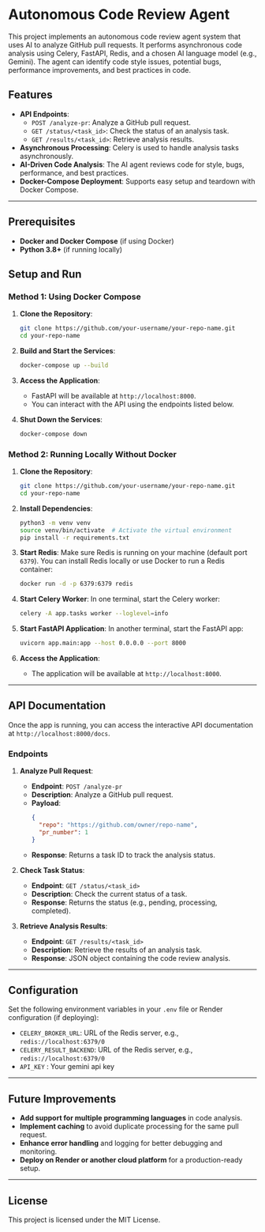 # Autonomous Code Review Agent

This project implements an autonomous code review agent system that uses AI to analyze GitHub pull requests. It performs asynchronous code analysis using Celery, FastAPI, Redis, and a chosen AI language model (e.g., Gemini). The agent can identify code style issues, potential bugs, performance improvements, and best practices in code.

## Features

- **API Endpoints**:
  - `POST /analyze-pr`: Analyze a GitHub pull request.
  - `GET /status/<task_id>`: Check the status of an analysis task.
  - `GET /results/<task_id>`: Retrieve analysis results.
- **Asynchronous Processing**: Celery is used to handle analysis tasks asynchronously.
- **AI-Driven Code Analysis**: The AI agent reviews code for style, bugs, performance, and best practices.
- **Docker-Compose Deployment**: Supports easy setup and teardown with Docker Compose.

---

## Prerequisites

- **Docker and Docker Compose** (if using Docker)
- **Python 3.8+** (if running locally)

## Setup and Run

### Method 1: Using Docker Compose

1. **Clone the Repository**:
   ```bash
   git clone https://github.com/your-username/your-repo-name.git
   cd your-repo-name
   ```

2. **Build and Start the Services**:
   ```bash
   docker-compose up --build
   ```

3. **Access the Application**:
   - FastAPI will be available at `http://localhost:8000`.
   - You can interact with the API using the endpoints listed below.

4. **Shut Down the Services**:
   ```bash
   docker-compose down
   ```

### Method 2: Running Locally Without Docker

1. **Clone the Repository**:
   ```bash
   git clone https://github.com/your-username/your-repo-name.git
   cd your-repo-name
   ```

2. **Install Dependencies**:
   ```bash
   python3 -m venv venv
   source venv/bin/activate  # Activate the virtual environment
   pip install -r requirements.txt
   ```

3. **Start Redis**:
   Make sure Redis is running on your machine (default port `6379`). You can install Redis locally or use Docker to run a Redis container:
   ```bash
   docker run -d -p 6379:6379 redis
   ```

4. **Start Celery Worker**:
   In one terminal, start the Celery worker:
   ```bash
   celery -A app.tasks worker --loglevel=info
   ```

5. **Start FastAPI Application**:
   In another terminal, start the FastAPI app:
   ```bash
   uvicorn app.main:app --host 0.0.0.0 --port 8000
   ```

6. **Access the Application**:
   - The application will be available at `http://localhost:8000`.

---

## API Documentation

Once the app is running, you can access the interactive API documentation at `http://localhost:8000/docs`.

### Endpoints

1. **Analyze Pull Request**:
   - **Endpoint**: `POST /analyze-pr`
   - **Description**: Analyze a GitHub pull request.
   - **Payload**:
     ```json
     {
       "repo": "https://github.com/owner/repo-name",
       "pr_number": 1
     }
     ```
   - **Response**: Returns a task ID to track the analysis status.

2. **Check Task Status**:
   - **Endpoint**: `GET /status/<task_id>`
   - **Description**: Check the current status of a task.
   - **Response**: Returns the status (e.g., pending, processing, completed).

3. **Retrieve Analysis Results**:
   - **Endpoint**: `GET /results/<task_id>`
   - **Description**: Retrieve the results of an analysis task.
   - **Response**: JSON object containing the code review analysis.

---

## Configuration

Set the following environment variables in your `.env` file or Render configuration (if deploying):

- `CELERY_BROKER_URL`: URL of the Redis server, e.g., `redis://localhost:6379/0`
- `CELERY_RESULT_BACKEND`: URL of the Redis server, e.g., `redis://localhost:6379/0`
- `API_KEY` : Your gemini api key
---

## Future Improvements

- **Add support for multiple programming languages** in code analysis.
- **Implement caching** to avoid duplicate processing for the same pull request.
- **Enhance error handling** and logging for better debugging and monitoring.
- **Deploy on Render or another cloud platform** for a production-ready setup.

---

## License

This project is licensed under the MIT License.
